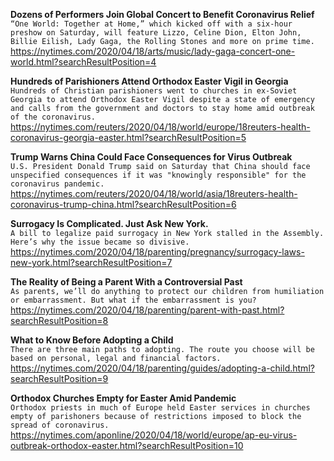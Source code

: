 **Dozens of Performers Join Global Concert to Benefit Coronavirus Relief**\
`“One World: Together at Home,” which kicked off with a six-hour preshow on Saturday, will feature Lizzo, Celine Dion, Elton John, Billie Eilish, Lady Gaga, the Rolling Stones and more on prime time.`\
https://nytimes.com/2020/04/18/arts/music/lady-gaga-concert-one-world.html?searchResultPosition=4

**Hundreds of Parishioners Attend Orthodox Easter Vigil in Georgia**\
`Hundreds of Christian parishioners went to churches in ex-Soviet Georgia to attend Orthodox Easter Vigil despite a state of emergency and calls from the government and doctors to stay home amid outbreak of the coronavirus.`\
https://nytimes.com/reuters/2020/04/18/world/europe/18reuters-health-coronavirus-georgia-easter.html?searchResultPosition=5

**Trump Warns China Could Face Consequences for Virus Outbreak**\
`U.S. President Donald Trump said on Saturday that China should face unspecified consequences if it was "knowingly responsible" for the coronavirus pandemic.`\
https://nytimes.com/reuters/2020/04/18/world/asia/18reuters-health-coronavirus-trump-china.html?searchResultPosition=6

**Surrogacy Is Complicated. Just Ask New York.**\
`A bill to legalize paid surrogacy in New York stalled in the Assembly. Here’s why the issue became so divisive.`\
https://nytimes.com/2020/04/18/parenting/pregnancy/surrogacy-laws-new-york.html?searchResultPosition=7

**The Reality of Being a Parent With a Controversial Past**\
`As parents, we’ll do anything to protect our children from humiliation or embarrassment. But what if the embarrassment is you?`\
https://nytimes.com/2020/04/18/parenting/parent-with-past.html?searchResultPosition=8

**What to Know Before Adopting a Child**\
`There are three main paths to adopting. The route you choose will be based on personal, legal and financial factors.`\
https://nytimes.com/2020/04/18/parenting/guides/adopting-a-child.html?searchResultPosition=9

**Orthodox Churches Empty for Easter Amid Pandemic**\
`Orthodox priests in much of Europe held Easter services in churches empty of parishoners because of restrictions imposed to block the spread of coronavirus. `\
https://nytimes.com/aponline/2020/04/18/world/europe/ap-eu-virus-outbreak-orthodox-easter.html?searchResultPosition=10

